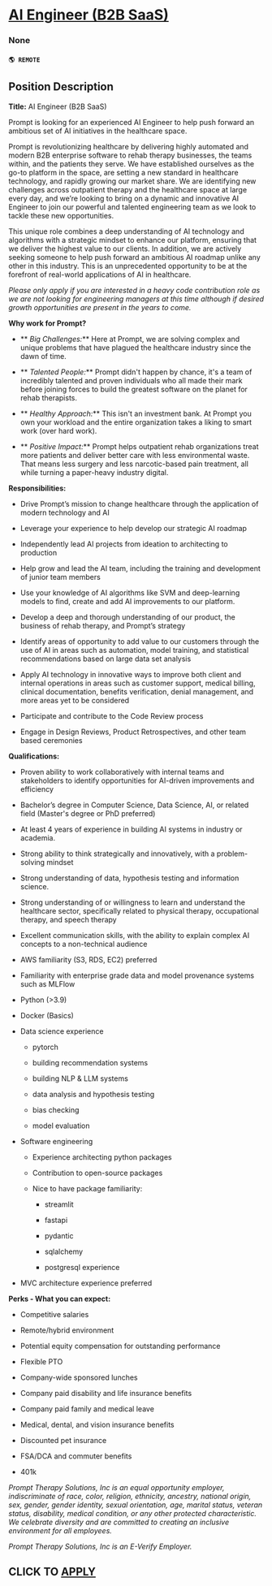 # [AI Engineer (B2B SaaS)](https://www.remotewlb.com/apply/ai-engineer-b2b-saas)  
### None  
#### `🌎 REMOTE`  

## **Position Description**

 **Title:** AI Engineer (B2B SaaS)

Prompt is looking for an experienced AI Engineer to help push forward an ambitious set of AI initiatives in the healthcare space.

Prompt is revolutionizing healthcare by delivering highly automated and modern B2B enterprise software to rehab therapy businesses, the teams within, and the patients they serve. We have established ourselves as the go-to platform in the space, are setting a new standard in healthcare technology, and rapidly growing our market share. We are identifying new challenges across outpatient therapy and the healthcare space at large every day, and we’re looking to bring on a dynamic and innovative AI Engineer to join our powerful and talented engineering team as we look to tackle these new opportunities.

This unique role combines a deep understanding of AI technology and algorithms with a strategic mindset to enhance our platform, ensuring that we deliver the highest value to our clients. In addition, we are actively seeking someone to help push forward an ambitious AI roadmap unlike any other in this industry. This is an unprecedented opportunity to be at the forefront of real-world applications of AI in healthcare.

 _Please only apply if you are interested in a heavy code contribution role as we are not looking for engineering managers at this time although if desired growth opportunities are present in the years to come._

 **Why work for Prompt?**

  *  ** _Big Challenges:_** Here at Prompt, we are solving complex and unique problems that have plagued the healthcare industry since the dawn of time.

  *  ** _Talented People:_** Prompt didn't happen by chance, it's a team of incredibly talented and proven individuals who all made their mark before joining forces to build the greatest software on the planet for rehab therapists.

  *  ** _Healthy Approach:_** This isn't an investment bank. At Prompt you own your workload and the entire organization takes a liking to smart work (over hard work).

  *  ** _Positive Impact:_** Prompt helps outpatient rehab organizations treat more patients and deliver better care with less environmental waste. That means less surgery and less narcotic-based pain treatment, all while turning a paper-heavy industry digital.

 **Responsibilities:**

  * Drive Prompt’s mission to change healthcare through the application of modern technology and AI

  * Leverage your experience to help develop our strategic AI roadmap

  * Independently lead AI projects from ideation to architecting to production

  * Help grow and lead the AI team, including the training and development of junior team members

  * Use your knowledge of AI algorithms like SVM and deep-learning models to find, create and add AI improvements to our platform.

  * Develop a deep and thorough understanding of our product, the business of rehab therapy, and Prompt’s strategy

  * Identify areas of opportunity to add value to our customers through the use of AI in areas such as automation, model training, and statistical recommendations based on large data set analysis

  * Apply AI technology in innovative ways to improve both client and internal operations in areas such as customer support, medical billing, clinical documentation, benefits verification, denial management, and more areas yet to be considered

  * Participate and contribute to the Code Review process

  * Engage in Design Reviews, Product Retrospectives, and other team based ceremonies

 **Qualifications:**

  * Proven ability to work collaboratively with internal teams and stakeholders to identify opportunities for AI-driven improvements and efficiency

  * Bachelor’s degree in Computer Science, Data Science, AI, or related field (Master's degree or PhD preferred)

  * At least 4 years of experience in building AI systems in industry or academia.

  * Strong ability to think strategically and innovatively, with a problem-solving mindset

  * Strong understanding of data, hypothesis testing and information science.

  * Strong understanding of or willingness to learn and understand the healthcare sector, specifically related to physical therapy, occupational therapy, and speech therapy

  * Excellent communication skills, with the ability to explain complex AI concepts to a non-technical audience

  * AWS familiarity (S3, RDS, EC2) preferred

  * Familiarity with enterprise grade data and model provenance systems such as MLFlow

  * Python (>3.9)

  * Docker (Basics)

  * Data science experience

    * pytorch

    * building recommendation systems

    * building NLP & LLM systems

    * data analysis and hypothesis testing

    * bias checking

    * model evaluation

  * Software engineering

    * Experience architecting python packages

    * Contribution to open-source packages

    * Nice to have package familiarity:

      * streamlit

      * fastapi

      * pydantic

      * sqlalchemy

      * postgresql experience

  * MVC architecture experience preferred

 **Perks - What you can expect:**

  * Competitive salaries

  * Remote/hybrid environment

  * Potential equity compensation for outstanding performance

  * Flexible PTO

  * Company-wide sponsored lunches

  * Company paid disability and life insurance benefits

  * Company paid family and medical leave

  * Medical, dental, and vision insurance benefits

  * Discounted pet insurance

  * FSA/DCA and commuter benefits

  * 401k

  
 _Prompt Therapy Solutions, Inc is an equal opportunity employer, indiscriminate of race, color, religion, ethnicity, ancestry, national origin, sex, gender, gender identity, sexual orientation, age, marital status, veteran status, disability, medical condition, or any other protected characteristic. We celebrate diversity and are committed to creating an inclusive environment for all employees._  
  
 _Prompt Therapy Solutions, Inc is an E-Verify Employer._

  
## CLICK TO [APPLY](https://www.remotewlb.com/apply/ai-engineer-b2b-saas)

